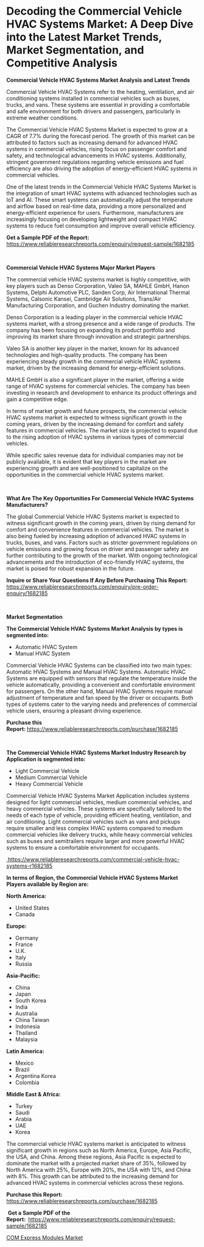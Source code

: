 <p><h1>Decoding the Commercial Vehicle HVAC Systems Market: A Deep Dive into the Latest Market Trends, Market Segmentation, and Competitive Analysis</h1></p><p><strong>Commercial Vehicle HVAC Systems Market Analysis and Latest Trends</strong></p>
<p><p>Commercial Vehicle HVAC Systems refer to the heating, ventilation, and air conditioning systems installed in commercial vehicles such as buses, trucks, and vans. These systems are essential in providing a comfortable and safe environment for both drivers and passengers, particularly in extreme weather conditions.</p><p>The Commercial Vehicle HVAC Systems Market is expected to grow at a CAGR of 7.7% during the forecast period. The growth of this market can be attributed to factors such as increasing demand for advanced HVAC systems in commercial vehicles, rising focus on passenger comfort and safety, and technological advancements in HVAC systems. Additionally, stringent government regulations regarding vehicle emissions and fuel efficiency are also driving the adoption of energy-efficient HVAC systems in commercial vehicles.</p><p>One of the latest trends in the Commercial Vehicle HVAC Systems Market is the integration of smart HVAC systems with advanced technologies such as IoT and AI. These smart systems can automatically adjust the temperature and airflow based on real-time data, providing a more personalized and energy-efficient experience for users. Furthermore, manufacturers are increasingly focusing on developing lightweight and compact HVAC systems to reduce fuel consumption and improve overall vehicle efficiency.</p></p>
<p><strong>Get a Sample PDF of the Report:&nbsp;</strong> <a href="https://www.reliableresearchreports.com/enquiry/request-sample/1682185">https://www.reliableresearchreports.com/enquiry/request-sample/1682185</a></p>
<p>&nbsp;</p>
<p><strong>Commercial Vehicle HVAC Systems Major Market Players</strong></p>
<p><p>The commercial vehicle HVAC systems market is highly competitive, with key players such as Denso Corporation, Valeo SA, MAHLE GmbH, Hanon Systems, Delphi Automotive PLC, Sanden Corp, Air International Thermal Systems, Calsonic Kansei, Cambridge Air Solutions, Trans/Air Manufacturing Corporation, and Guchen Industry dominating the market.</p><p>Denso Corporation is a leading player in the commercial vehicle HVAC systems market, with a strong presence and a wide range of products. The company has been focusing on expanding its product portfolio and improving its market share through innovation and strategic partnerships.</p><p>Valeo SA is another key player in the market, known for its advanced technologies and high-quality products. The company has been experiencing steady growth in the commercial vehicle HVAC systems market, driven by the increasing demand for energy-efficient solutions.</p><p>MAHLE GmbH is also a significant player in the market, offering a wide range of HVAC systems for commercial vehicles. The company has been investing in research and development to enhance its product offerings and gain a competitive edge.</p><p>In terms of market growth and future prospects, the commercial vehicle HVAC systems market is expected to witness significant growth in the coming years, driven by the increasing demand for comfort and safety features in commercial vehicles. The market size is projected to expand due to the rising adoption of HVAC systems in various types of commercial vehicles.</p><p>While specific sales revenue data for individual companies may not be publicly available, it is evident that key players in the market are experiencing growth and are well-positioned to capitalize on the opportunities in the commercial vehicle HVAC systems market.</p></p>
<p>&nbsp;</p>
<p><strong>What Are The Key Opportunities For Commercial Vehicle HVAC Systems Manufacturers?</strong></p>
<p><p>The global Commercial Vehicle HVAC Systems market is expected to witness significant growth in the coming years, driven by rising demand for comfort and convenience features in commercial vehicles. The market is also being fueled by increasing adoption of advanced HVAC systems in trucks, buses, and vans. Factors such as stricter government regulations on vehicle emissions and growing focus on driver and passenger safety are further contributing to the growth of the market. With ongoing technological advancements and the introduction of eco-friendly HVAC systems, the market is poised for robust expansion in the future.</p></p>
<p><strong>Inquire or Share Your Questions If Any Before Purchasing This Report:</strong> <a href="https://www.reliableresearchreports.com/enquiry/pre-order-enquiry/1682185">https://www.reliableresearchreports.com/enquiry/pre-order-enquiry/1682185</a></p>
<p>&nbsp;</p>
<p><strong>Market Segmentation</strong></p>
<p><strong>The Commercial Vehicle HVAC Systems Market Analysis by types is segmented into:</strong></p>
<p><ul><li>Automatic HVAC System</li><li>Manual HVAC System</li></ul></p>
<p><p>Commercial Vehicle HVAC Systems can be classified into two main types: Automatic HVAC Systems and Manual HVAC Systems. Automatic HVAC Systems are equipped with sensors that regulate the temperature inside the vehicle automatically, providing a convenient and comfortable environment for passengers. On the other hand, Manual HVAC Systems require manual adjustment of temperature and fan speed by the driver or occupants. Both types of systems cater to the varying needs and preferences of commercial vehicle users, ensuring a pleasant driving experience.</p></p>
<p><strong>Purchase this Report:&nbsp;</strong><a href="https://www.reliableresearchreports.com/purchase/1682185">https://www.reliableresearchreports.com/purchase/1682185</a></p>
<p>&nbsp;</p>
<p><strong>The Commercial Vehicle HVAC Systems Market Industry Research by Application is segmented into:</strong></p>
<p><ul><li>Light Commercial Vehicle</li><li>Medium Commercial Vehicle</li><li>Heavy Commercial Vehicle</li></ul></p>
<p><p>Commercial Vehicle HVAC Systems Market Application includes systems designed for light commercial vehicles, medium commercial vehicles, and heavy commercial vehicles. These systems are specifically tailored to the needs of each type of vehicle, providing efficient heating, ventilation, and air conditioning. Light commercial vehicles such as vans and pickups require smaller and less complex HVAC systems compared to medium commercial vehicles like delivery trucks, while heavy commercial vehicles such as buses and semitrailers require larger and more powerful HVAC systems to ensure a comfortable environment for occupants.</p></p>
<p><a href="https://www.reliableresearchreports.com/commercial-vehicle-hvac-systems-r1682185">&nbsp;https://www.reliableresearchreports.com/commercial-vehicle-hvac-systems-r1682185</a></p>
<p><strong>In terms of Region, the Commercial Vehicle HVAC Systems Market Players available by Region are:</strong></p>
<p>
    <p> <strong> North America: </strong>
        <ul>
            <li>United States</li>
            <li>Canada</li>
        </ul>
        </p> 
    <p> <strong> Europe: </strong>
        <ul>
            <li>Germany</li>
            <li>France</li>
            <li>U.K.</li>
            <li>Italy</li>
            <li>Russia</li>
        </ul>
        </p> 
    <p> <strong> Asia-Pacific: </strong>
        <ul>
            <li>China</li>
            <li>Japan</li>
            <li>South Korea</li>
            <li>India</li>
            <li>Australia</li>
            <li>China Taiwan</li>
            <li>Indonesia</li>
            <li>Thailand</li>
            <li>Malaysia</li>
        </ul>
        </p> 
    <p> <strong> Latin America: </strong>
        <ul>
            <li>Mexico</li>
            <li>Brazil</li>
            <li>Argentina Korea</li>
            <li>Colombia</li>
        </ul>
        </p> 
    <p> <strong> Middle East & Africa: </strong>
        <ul>
            <li>Turkey</li>
            <li>Saudi</li>
            <li>Arabia</li>
            <li>UAE</li>
            <li>Korea</li>
        </ul>
    </p>
    </p>
<p><p>The commercial vehicle HVAC systems market is anticipated to witness significant growth in regions such as North America, Europe, Asia Pacific, the USA, and China. Among these regions, Asia Pacific is expected to dominate the market with a projected market share of 35%, followed by North America with 25%, Europe with 20%, the USA with 12%, and China with 8%. This growth can be attributed to the increasing demand for advanced HVAC systems in commercial vehicles across these regions.</p></p>
<p><strong>Purchase this Report: </strong><a href="https://www.reliableresearchreports.com/purchase/1682185">https://www.reliableresearchreports.com/purchase/1682185</a></p>
<p>&nbsp;<strong>Get a Sample PDF of the Report:&nbsp;&nbsp;</strong><a href="https://www.reliableresearchreports.com/enquiry/request-sample/1682185">https://www.reliableresearchreports.com/enquiry/request-sample/1682185</a></p>
<p><strong></strong></p>
<p><p><a href="https://issuu.com/reportprime-2/docs/com-express-modules-market-size-2030.pptx">COM Express Modules Market</a></p></p>